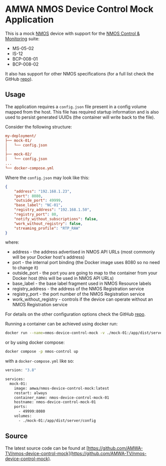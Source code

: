 # AMWA NMOS Device Control Mock Application

This is a mock [NMOS](https://specs.amwa.tv/nmos/) device with support for the [NMOS Control & Monitoring](https://specs.amwa.tv/nmos/#device-control--monitoring) suite:

* MS-05-02
* IS-12
* BCP-008-01
* BCP-008-02

It also has support for other NMOS specifications (for a full list check the GitHub [repo](https://github.com/AMWA-TV/nmos-device-control-mock)).

## Usage

The application requires a `config.json` file present in a config volume mapped from the host. This file has required startup information and is also used to persist generated UUIDs (the container will write back to the file).

Consider the following structure:

```ini
my-deployment/
├── mock-01/
│   └── config.json
│
├── mock-02/
│   └── config.json
...
└── docker-compose.yml
```

Where the `config.json` may look like this:

```json
{
    "address": "192.168.1.23",
    "port": 8080,
    "outside_port": 49999,
    "base_label": "NC-01",
    "registry_address": "192.168.1.50",
    "registry_port": 80,
    "notify_without_subscriptions": false,
    "work_without_registry": false,
    "streaming_profile": "RTP_RAW"
}
```

where:

* address - the address advertised in NMOS API URLs (most commonly will be your Docker host's address)
* port - the internal port binding (the Docker image uses 8080 so no need to change it)
* outside_port - the port you are going to map to the container from your Docker host (this will be used in NMOS API URLs)
* base_label - the base label fragment used in NMOS Resource labels
* registry_address - the address of the NMOS Registration service
* registry_port - the port number of the NMOS Registration service
* work_without_registry - controls if the device can operate without an NMOS Registration service

For details on the other configuration options check the GitHub [repo](https://github.com/AMWA-TV/nmos-device-control-mock).

Running a container can be achieved using docker run:

```bash
docker run --name=nmos-device-control-mock -v ./mock-01:/app/dist/server/config -p 49999:8080 amwa/nmos-device-control-mock
```

or by using docker compose:

```bash
docker compose -p nmos-control up
```

with a `docker-compose.yml` like so:

```bash
version: "3.8"

services:
  mock-01:
    image: amwa/nmos-device-control-mock:latest
    restart: always
    container_name: nmos-device-control-mock-01
    hostname: nmos-device-control-mock-01
    ports:
      - 49999:8080
    volumes:
      - ./mock-01:/app/dist/server/config
```

## Source

The latest source code can be found at [https://github.com/AMWA-TV/nmos-device-control-mock](https://github.com/AMWA-TV/nmos-device-control-mock).
